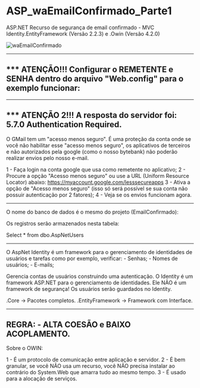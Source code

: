 # ASP_waEmailConfirmado_Parte1

ASP.NET
Recurso de segurança de email confirmado - MVC Identity.EntityFramework (Versão 2.2.3) e .Owin (Versão 4.2.0)

![waEmailConfirmado](https://user-images.githubusercontent.com/24603753/149820394-19c5b84e-2c72-4ff4-9e67-fbf43790ef8e.png)

---------------------------------
*** ATENÇÃO!!! Configurar o REMETENTE e SENHA dentro do arquivo "Web.config" para o exemplo funcionar:
---------------------------------

<appSettings>
  <add key="emailServico:email_remetente" value="teste@gmail.com"/>
  <add key="emailServico:email_senha" value="Teste123!@#"/>
  <add key="webpages:Version" value="3.0.0.0" />
  <add key="webpages:Enabled" value="false" />
  <add key="ClientValidationEnabled" value="true" />
  <add key="UnobtrusiveJavaScriptEnabled" value="true" />
</appSettings>

---------------------------------
*** ATENÇÃO 2!!! A resposta do servidor foi: 5.7.0 Authentication Required.
---------------------------------

O GMail tem um "acesso menos seguro". 
É uma proteção da conta onde se você não habilitar esse "acesso menos seguro", os aplicativos de terceiros e não autorizados pela google (como o nosso bytebank) não poderão realizar envios pelo nosso e-mail.

  1 - Faça login na conta google que usa como remetente no aplicativo;
  2 - Procure a opção "Acesso menos seguro" ou use a URL (Uniform Resource Locator) abaixo: 
         https://myaccount.google.com/lesssecureapps
  3 - Ativa a opção de "Acesso menos seguro" (isso só será possível se sua conta não possuir autenticação por 2 fatores);
  4 - Veja se os envios funcionam agora.

---------------------------------

O nome do banco de dados é o mesmo do projeto (EmailConfirmado):

Os registros serão armazenados nesta tabela:

Select * from dbo.AspNetUsers

---------------------------------

O AspNet Identity é um framework para o gerenciamento de identidades de usuários e tarefas como por exemplo, verificar: 
	- Senhas;
	- Nomes de usuários;
	- E-mails;

Gerencia contas de usuários construindo uma autenticação.
O Identity é um framework ASP.NET para o gerenciamento de identidades. Ele NÃO é um framework de segurança!
Os usuários serão guardados no Identity.

.Core -> Pacotes completos.
.EntityFramework -> Framework com Interface.

------------------------------------
REGRA: - ALTA COESÃO e BAIXO ACOPLAMENTO.
------------------------------------

Sobre o OWIN: 

  1 - É um protocolo de comunicação entre aplicação e servidor.
  2 - É bem granular, se você NÃO usa um recurso, você NÃO precisa instalar ao contrário do System.Web que amarra tudo ao mesmo tempo.
  3 - É usado para a alocação de serviços.
